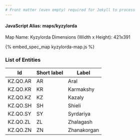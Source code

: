 ```yaml
---
# Front matter (even empty) required for Jekyll to process
---
```


#### JavaScript Alias: maps/kyzylorda

Map Name: Kyzylorda
Dimensions (Width x Height): 421x391



{% embed_spec_map kyzylorda-map.js %}

### List of Entities

 Id | Short label | Label
---|---|---
KZ.QO.AR|AR|Aral
KZ.QO.KR|KR|Karmakshy
KZ.QO.KZ|KZ|Kazaly
KZ.QO.SH|SH|Shieli
KZ.QO.SY|SY|Syrdariya
KZ.QO.ZL|ZL|Zhalagash
KZ.QO.ZN|ZN|Zhanakorgan